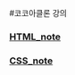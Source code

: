 #코코아클론 강의 


<!DOCTYPE html>
<html lang="kr">
  <head>
    <meta charset="UTF-8" />
    <meta name="viewport" content="width=device-width, initial-scale=1.0" />
  </head>
  <body>
    <h3>
      <a
        href="https://github.com/eunjin0212/kokoaclone/blob/master/HTML_note.md"
        >HTML_note</a
      >
    </h3>
    <h3>
      <a href="https://github.com/eunjin0212/kokoaclone/blob/master/CSS_note.md"
        >CSS_note</a
      >
    </h3>
  </body>
</html>
